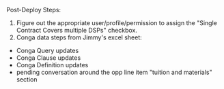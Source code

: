Post-Deploy Steps:
1. Figure out the appropriate user/profile/permission to assign the "Single Contract Covers multiple DSPs" checkbox.
2. Conga data steps from Jimmy's excel sheet:
  - Conga Query updates
  - Conga Clause updates
  - Conga Definition updates
  - pending conversation around the opp line item "tuition and materials" section